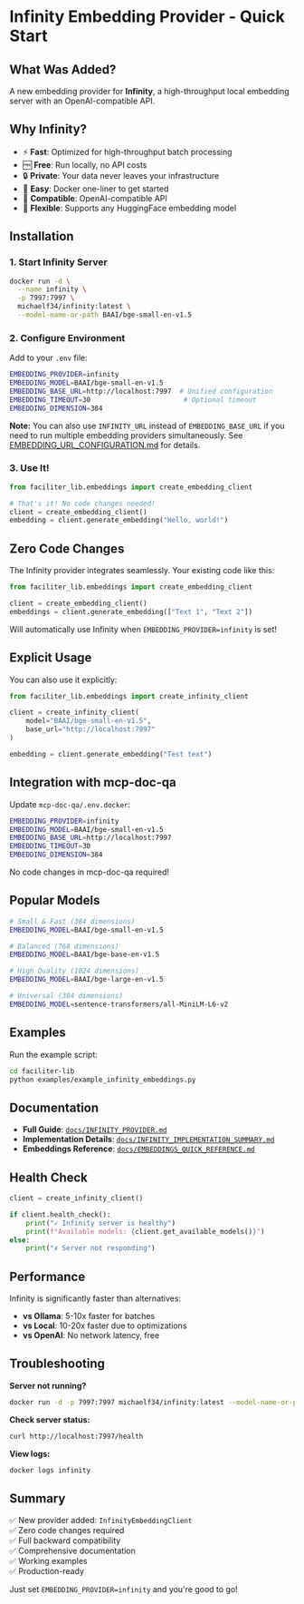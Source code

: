 # Infinity Embedding Provider - Quick Start

## What Was Added?

A new embedding provider for **Infinity**, a high-throughput local embedding server with an OpenAI-compatible API.

## Why Infinity?

- ⚡ **Fast**: Optimized for high-throughput batch processing
- 🆓 **Free**: Run locally, no API costs
- 🔒 **Private**: Your data never leaves your infrastructure
- 🚀 **Easy**: Docker one-liner to get started
- 🎯 **Compatible**: OpenAI-compatible API
- 🔧 **Flexible**: Supports any HuggingFace embedding model

## Installation

### 1. Start Infinity Server

```bash
docker run -d \
  --name infinity \
  -p 7997:7997 \
  michaelf34/infinity:latest \
  --model-name-or-path BAAI/bge-small-en-v1.5
```

### 2. Configure Environment

Add to your `.env` file:

```bash
EMBEDDING_PROVIDER=infinity
EMBEDDING_MODEL=BAAI/bge-small-en-v1.5
EMBEDDING_BASE_URL=http://localhost:7997  # Unified configuration
EMBEDDING_TIMEOUT=30                       # Optional timeout
EMBEDDING_DIMENSION=384
```

**Note:** You can also use `INFINITY_URL` instead of `EMBEDDING_BASE_URL` if you need to run multiple embedding providers simultaneously. See [EMBEDDING_URL_CONFIGURATION.md](./EMBEDDING_URL_CONFIGURATION.md) for details.

### 3. Use It!

```python
from faciliter_lib.embeddings import create_embedding_client

# That's it! No code changes needed!
client = create_embedding_client()
embedding = client.generate_embedding("Hello, world!")
```

## Zero Code Changes

The Infinity provider integrates seamlessly. Your existing code like this:

```python
from faciliter_lib.embeddings import create_embedding_client

client = create_embedding_client()
embeddings = client.generate_embedding(["Text 1", "Text 2"])
```

Will automatically use Infinity when `EMBEDDING_PROVIDER=infinity` is set!

## Explicit Usage

You can also use it explicitly:

```python
from faciliter_lib.embeddings import create_infinity_client

client = create_infinity_client(
    model="BAAI/bge-small-en-v1.5",
    base_url="http://localhost:7997"
)

embedding = client.generate_embedding("Test text")
```

## Integration with mcp-doc-qa

Update `mcp-doc-qa/.env.docker`:

```bash
EMBEDDING_PROVIDER=infinity
EMBEDDING_MODEL=BAAI/bge-small-en-v1.5
EMBEDDING_BASE_URL=http://localhost:7997
EMBEDDING_TIMEOUT=30
EMBEDDING_DIMENSION=384
```

No code changes in mcp-doc-qa required!

## Popular Models

```bash
# Small & Fast (384 dimensions)
EMBEDDING_MODEL=BAAI/bge-small-en-v1.5

# Balanced (768 dimensions)
EMBEDDING_MODEL=BAAI/bge-base-en-v1.5

# High Quality (1024 dimensions)
EMBEDDING_MODEL=BAAI/bge-large-en-v1.5

# Universal (384 dimensions)
EMBEDDING_MODEL=sentence-transformers/all-MiniLM-L6-v2
```

## Examples

Run the example script:

```bash
cd faciliter-lib
python examples/example_infinity_embeddings.py
```

## Documentation

- **Full Guide**: [`docs/INFINITY_PROVIDER.md`](./docs/INFINITY_PROVIDER.md)
- **Implementation Details**: [`docs/INFINITY_IMPLEMENTATION_SUMMARY.md`](./docs/INFINITY_IMPLEMENTATION_SUMMARY.md)
- **Embeddings Reference**: [`docs/EMBEDDINGS_QUICK_REFERENCE.md`](./docs/EMBEDDINGS_QUICK_REFERENCE.md)

## Health Check

```python
client = create_infinity_client()

if client.health_check():
    print("✓ Infinity server is healthy")
    print(f"Available models: {client.get_available_models()}")
else:
    print("✗ Server not responding")
```

## Performance

Infinity is significantly faster than alternatives:

- **vs Ollama**: 5-10x faster for batches
- **vs Local**: 10-20x faster due to optimizations
- **vs OpenAI**: No network latency, free

## Troubleshooting

**Server not running?**
```bash
docker run -d -p 7997:7997 michaelf34/infinity:latest --model-name-or-path BAAI/bge-small-en-v1.5
```

**Check server status:**
```bash
curl http://localhost:7997/health
```

**View logs:**
```bash
docker logs infinity
```

## Summary

✅ New provider added: `InfinityEmbeddingClient`  
✅ Zero code changes required  
✅ Full backward compatibility  
✅ Comprehensive documentation  
✅ Working examples  
✅ Production-ready  

Just set `EMBEDDING_PROVIDER=infinity` and you're good to go!
